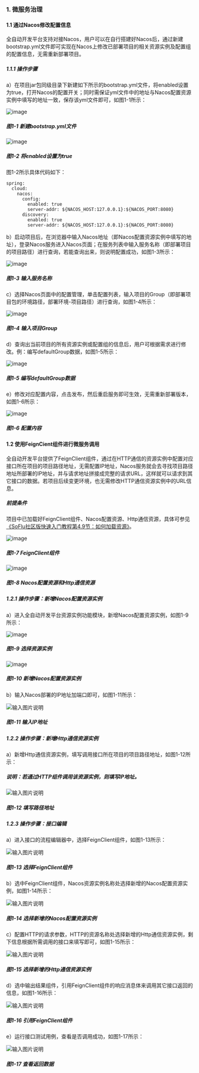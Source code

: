 ### 1. 微服务治理

#### 1.1 通过Nacos修改配置信息

全自动开发平台支持对接Nacos，用户可以在自行搭建好Nacos后，通过新建bootstrap.yml文件即可实现在Nacos上修改已部署项目的相关资源实例及配置组的配置信息，无需重新部署项目。

##### 1.1.1 操作步骤

a）在项目jar包同级目录下新建如下所示的bootstrap.yml文件，将enabled设置为true，打开Nacos的配置开关；同时需保证yml文件中的地址与Nacos配置资源实例中填写的地址一致，保存该yml文件即可，如图1-1所示：

![image](https://user-images.githubusercontent.com/79617492/172809492-e3c3858d-ffc5-4b97-bc37-8b6458a14807.png)

##### 图1-1 新建bootstrap.yml文件

![image](https://user-images.githubusercontent.com/79617492/172809526-530ad32d-eaf9-41cf-ac00-259198307240.png)

##### 图1-2 将enabled设置为true

图1-2所示具体代码如下：

```
spring:
  cloud:
    nacos:
      config:
        enabled: true
        server-addr: ${NACOS_HOST:127.0.0.1}:${NACOS_PORT:8080}
      discovery:
        enabled: true
        server-addr: ${NACOS_HOST:127.0.0.1}:${NACOS_PORT:8080}
```

b）启动项目后，在浏览器中输入Nacos地址（即Nacos配置资源实例中填写的地址），登录Nacos服务进入Nacos页面；在服务列表中输入服务名称（即部署项目的项目路径）进行查询，若能查询出来，则说明配置成功，如图1-3所示：

![image](https://user-images.githubusercontent.com/79617492/172809730-86ae102c-c936-4180-849a-b655d00a2122.png)

##### 图1-3 输入服务名称

c）选择Nacos页面中的配置管理，单击配置列表，输入项目的Group（即部署项目包的环境路径，部署环境-项目路径）进行查询，如图1-4所示：

![image](https://user-images.githubusercontent.com/79617492/172809762-3cf0dfdf-ad1d-42b7-9b03-5df354c5a9d6.png)

##### 图1-4 输入项目Group

d）查询出当前项目的所有资源实例或配置组的信息后，用户可根据需求进行修改。例：编写defaultGroup数据，如图1-5所示：

![image](https://user-images.githubusercontent.com/79617492/172809787-2eff8e47-5a81-4bff-8be4-0a005ff24db6.png)

##### 图1-5 编写defaultGroup数据

e）修改对应配置内容，点击发布，然后重启服务即可生效，无需重新部署版本，如图1-6所示：

![image](https://user-images.githubusercontent.com/79617492/172809826-c652b001-e21f-49ed-9045-a6f886cf1eee.png)

##### 图1-6 配置内容

#### 1.2 使用FeignCient组件进行微服务调用

全自动开发平台提供了FeignClient组件，通过在HTTP通信的资源实例中配置对应接口所在项目的项目路径地址，无需配置IP地址，Nacos服务就会去寻找项目路径地址所部署的IP地址，并与请求地址拼接成完整的请求URL，这样就可以请求到其它接口的数据。若项目后续变更环境，也无需修改HTTP通信资源实例中的URL信息。

##### 前提条件

项目中已加载好FeignClient组件、Nacos配置资源、Http通信资源，具体可参见[《SoFlu社区版快速入门教程第4.9节：如何加载资源》](https://github.com/feisuanyz/SoFlu-adp/blob/main/SoFlu%EF%BC%88%E5%90%8E%E7%AB%AF%EF%BC%89%E5%85%A8%E8%87%AA%E5%8A%A8%E5%BC%80%E5%8F%91%E5%B9%B3%E5%8F%B0%E6%95%99%E7%A8%8B/SoFlu%EF%BC%88%E5%90%8E%E7%AB%AF%EF%BC%89%E5%BF%AB%E9%80%9F%E5%85%A5%E9%97%A8%E6%95%99%E7%A8%8B/SoFlu%E7%A4%BE%E5%8C%BA%E7%89%88%E5%BF%AB%E9%80%9F%E5%85%A5%E9%97%A8%E6%95%99%E7%A8%8B.md#49-%E5%A6%82%E4%BD%95%E5%8A%A0%E8%BD%BD%E8%B5%84%E6%BA%90)。

![image](https://user-images.githubusercontent.com/79617492/172809982-f8e94f5a-042c-4dcb-8936-15a41df06581.png)

##### 图1-7 FeignClient组件

![image](https://user-images.githubusercontent.com/79617492/172810011-26bef903-1c02-48d1-a6d1-da7f322941ab.png)

##### 图1-8 Nacos配置资源和Http通信资源

##### 1.2.1 操作步骤：新增Nacos配置资源实例

a）进入全自动开发平台资源实例功能模块，新增Nacos配置资源实例，如图1-9所示：

![image](https://user-images.githubusercontent.com/79617492/172810057-211bde65-d1de-4d4a-b068-e91742ff2161.png)

##### 图1-9 选择资源实例

![image](https://user-images.githubusercontent.com/79617492/172810081-8d311006-424e-4543-80d7-1094cf7910d9.png)

##### 图1-10 新增Nacos配置资源实例

b）输入Nacos部署的IP地址加端口即可，如图1-11所示：

![输入图片说明](../../../images/SoFlu%EF%BC%88%E5%90%8E%E7%AB%AF%EF%BC%89%E5%BC%80%E5%8F%91%E5%B9%B3%E5%8F%B0/SoFlu%EF%BC%88%E5%90%8E%E7%AB%AF%EF%BC%89%E5%9F%BA%E7%A1%80%E6%93%8D%E4%BD%9C%E6%8C%87%E5%8D%97/26.%20%E5%BE%AE%E6%9C%8D%E5%8A%A1%E6%B2%BB%E7%90%86/1-11.png)

##### 图1-11 输入IP地址

##### 1.2.2 操作步骤：新增Http通信资源实例

a）新增Http通信资源实例，填写调用接口所在项目的项目路径地址，如图1-12所示：

##### 说明：若通过HTTP组件调用该资源实例，则填写IP地址。

![输入图片说明](../../../images/SoFlu%EF%BC%88%E5%90%8E%E7%AB%AF%EF%BC%89%E5%BC%80%E5%8F%91%E5%B9%B3%E5%8F%B0/SoFlu%EF%BC%88%E5%90%8E%E7%AB%AF%EF%BC%89%E5%9F%BA%E7%A1%80%E6%93%8D%E4%BD%9C%E6%8C%87%E5%8D%97/26.%20%E5%BE%AE%E6%9C%8D%E5%8A%A1%E6%B2%BB%E7%90%86/1-12.png)

##### 图1-12 填写路径地址

##### 1.2.3 操作步骤：接口编辑

a）进入接口的流程编辑器中，选择FeignClient组件，如图1-13所示：

![输入图片说明](../../../images/SoFlu%EF%BC%88%E5%90%8E%E7%AB%AF%EF%BC%89%E5%BC%80%E5%8F%91%E5%B9%B3%E5%8F%B0/SoFlu%EF%BC%88%E5%90%8E%E7%AB%AF%EF%BC%89%E5%9F%BA%E7%A1%80%E6%93%8D%E4%BD%9C%E6%8C%87%E5%8D%97/26.%20%E5%BE%AE%E6%9C%8D%E5%8A%A1%E6%B2%BB%E7%90%86/1-13.png)

##### 图1-13 选择FeignClient组件

b）选中FeignClient组件，Nacos资源实例名称处选择新增的Nacos配置资源实例，如图1-14所示：

![输入图片说明](../../../images/SoFlu%EF%BC%88%E5%90%8E%E7%AB%AF%EF%BC%89%E5%BC%80%E5%8F%91%E5%B9%B3%E5%8F%B0/SoFlu%EF%BC%88%E5%90%8E%E7%AB%AF%EF%BC%89%E5%9F%BA%E7%A1%80%E6%93%8D%E4%BD%9C%E6%8C%87%E5%8D%97/26.%20%E5%BE%AE%E6%9C%8D%E5%8A%A1%E6%B2%BB%E7%90%86/1-14.png)

##### 图1-14 选择新增的Nacos配置资源实例

c）配置HTTP的请求参数，HTTP的资源名称处选择新增的Http通信资源实例，剩下信息根据所需调用的接口来填写即可，如图1-15所示：

![输入图片说明](../../../images/SoFlu%EF%BC%88%E5%90%8E%E7%AB%AF%EF%BC%89%E5%BC%80%E5%8F%91%E5%B9%B3%E5%8F%B0/SoFlu%EF%BC%88%E5%90%8E%E7%AB%AF%EF%BC%89%E5%9F%BA%E7%A1%80%E6%93%8D%E4%BD%9C%E6%8C%87%E5%8D%97/26.%20%E5%BE%AE%E6%9C%8D%E5%8A%A1%E6%B2%BB%E7%90%86/1-15.png)

##### 图1-15 选择新增的Http通信资源实例

d）选中输出结果组件，引用FeignClient组件的响应消息体来调用其它接口返回的信息，如图1-16所示：

![输入图片说明](../../../images/SoFlu%EF%BC%88%E5%90%8E%E7%AB%AF%EF%BC%89%E5%BC%80%E5%8F%91%E5%B9%B3%E5%8F%B0/SoFlu%EF%BC%88%E5%90%8E%E7%AB%AF%EF%BC%89%E5%9F%BA%E7%A1%80%E6%93%8D%E4%BD%9C%E6%8C%87%E5%8D%97/26.%20%E5%BE%AE%E6%9C%8D%E5%8A%A1%E6%B2%BB%E7%90%86/1-16.png)

##### 图1-16 引用FeignClient组件

e）运行接口测试用例，查看是否调用成功，如图1-17所示：

![输入图片说明](../../../images/SoFlu%EF%BC%88%E5%90%8E%E7%AB%AF%EF%BC%89%E5%BC%80%E5%8F%91%E5%B9%B3%E5%8F%B0/SoFlu%EF%BC%88%E5%90%8E%E7%AB%AF%EF%BC%89%E5%9F%BA%E7%A1%80%E6%93%8D%E4%BD%9C%E6%8C%87%E5%8D%97/26.%20%E5%BE%AE%E6%9C%8D%E5%8A%A1%E6%B2%BB%E7%90%86/1-17.png)

##### 图1-17 查看返回数据
